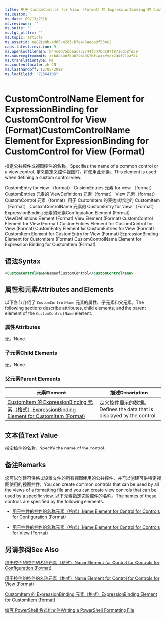 ```yaml
---
title: 用于 CustomControl for View （Format）的 ExpressionBinding 的 CustomControlName 元素 |Microsoft Docs
ms.custom: ''
ms.date: 09/13/2016
ms.reviewer: ''
ms.suite: ''
ms.tgt_pltfrm: ''
ms.topic: article
ms.assetid: ea821e8b-4d65-4263-b7e4-6aeca9f534c2
caps.latest.revision: 9
ms.openlocfilehash: b44ced75bbaac7c0744f347bdc97f87365b8fe39
ms.sourcegitcommit: debd2b38fb8070a7357bf1a4bf9cc736f3702f31
ms.translationtype: MT
ms.contentlocale: zh-CN
ms.lasthandoff: 12/05/2019
ms.locfileid: "72364106"
---
```

# <a name="customcontrolname-element-for-expressionbinding-for-customcontrol-for-view-format"></a><span data-ttu-id="d8a8f-102">CustomControlName Element for ExpressionBinding for CustomControl for View (Format)</span><span class="sxs-lookup"><span data-stu-id="d8a8f-102">CustomControlName Element for ExpressionBinding for CustomControl for View (Format)</span></span>

<span data-ttu-id="d8a8f-103">指定公共控件或视图控件的名称。</span><span class="sxs-lookup"><span data-stu-id="d8a8f-103">Specifies the name of a common control or a view control.</span></span> <span data-ttu-id="d8a8f-104">定义自定义控件视图时，将使用此元素。</span><span class="sxs-lookup"><span data-stu-id="d8a8f-104">This element is used when defining a custom control view.</span></span>

<span data-ttu-id="d8a8f-105">CustomEntry for view （format） CustomEntries 元素 for view （format） CustomEntries 元素的 ViewDefinitions 元素（format） View 元素（format） CustomControl 元素（format）用于 CustomItem 的表达式绑定的 CustomItem （Format） CustomControlName 元素的 CustomEntry for View （Format） ExpressionBinding 元素的元素</span><span class="sxs-lookup"><span data-stu-id="d8a8f-105">Configuration Element (Format) ViewDefinitions Element (Format) View Element (Format) CustomControl Element for View (Format) CustomEntries Element for CustomControl for View (Format) CustomEntry Element for CustomEntries for View (Format) CustomItem Element for CustomEntry for View (Format) ExpressionBinding Element for CustomItem (Format) CustomControlName Element for Expression Binding for CustomItem (Format)</span></span>

## <a name="syntax"></a><span data-ttu-id="d8a8f-106">语法</span><span class="sxs-lookup"><span data-stu-id="d8a8f-106">Syntax</span></span>

```xml
<CustomControlName>NameofCustomControl</CustomControlName>
```

## <a name="attributes-and-elements"></a><span data-ttu-id="d8a8f-107">属性和元素</span><span class="sxs-lookup"><span data-stu-id="d8a8f-107">Attributes and Elements</span></span>

<span data-ttu-id="d8a8f-108">以下各节介绍了 `CustomControlName` 元素的属性、子元素和父元素。</span><span class="sxs-lookup"><span data-stu-id="d8a8f-108">The following sections describe attributes, child elements, and the parent element of the `CustomControlName` element.</span></span>

### <a name="attributes"></a><span data-ttu-id="d8a8f-109">属性</span><span class="sxs-lookup"><span data-stu-id="d8a8f-109">Attributes</span></span>

<span data-ttu-id="d8a8f-110">无。</span><span class="sxs-lookup"><span data-stu-id="d8a8f-110">None.</span></span>

### <a name="child-elements"></a><span data-ttu-id="d8a8f-111">子元素</span><span class="sxs-lookup"><span data-stu-id="d8a8f-111">Child Elements</span></span>

<span data-ttu-id="d8a8f-112">无。</span><span class="sxs-lookup"><span data-stu-id="d8a8f-112">None.</span></span>

### <a name="parent-elements"></a><span data-ttu-id="d8a8f-113">父元素</span><span class="sxs-lookup"><span data-stu-id="d8a8f-113">Parent Elements</span></span>

|<span data-ttu-id="d8a8f-114">元素</span><span class="sxs-lookup"><span data-stu-id="d8a8f-114">Element</span></span>|<span data-ttu-id="d8a8f-115">描述</span><span class="sxs-lookup"><span data-stu-id="d8a8f-115">Description</span></span>|
|-------------|-----------------|
|[<span data-ttu-id="d8a8f-116">CustomItem 的 ExpressionBinding 元素（格式）</span><span class="sxs-lookup"><span data-stu-id="d8a8f-116">ExpressionBinding Element for CustomItem (Format)</span></span>](./expressionbinding-element-for-customitem-for-controls-for-configuration-format.md)|<span data-ttu-id="d8a8f-117">定义控件显示的数据。</span><span class="sxs-lookup"><span data-stu-id="d8a8f-117">Defines the data that is displayed by the control.</span></span>|

## <a name="text-value"></a><span data-ttu-id="d8a8f-118">文本值</span><span class="sxs-lookup"><span data-stu-id="d8a8f-118">Text Value</span></span>

<span data-ttu-id="d8a8f-119">指定控件的名称。</span><span class="sxs-lookup"><span data-stu-id="d8a8f-119">Specify the name of the control.</span></span>

## <a name="remarks"></a><span data-ttu-id="d8a8f-120">备注</span><span class="sxs-lookup"><span data-stu-id="d8a8f-120">Remarks</span></span>

<span data-ttu-id="d8a8f-121">您可以创建可供格式设置文件的所有视图使用的公共控件，并可以创建可供特定视图使用的视图控件。</span><span class="sxs-lookup"><span data-stu-id="d8a8f-121">You can create common controls that can be used by all the views of a formatting file and you can create view controls that can be used by a specific view.</span></span> <span data-ttu-id="d8a8f-122">以下元素指定这些控件的名称。</span><span class="sxs-lookup"><span data-stu-id="d8a8f-122">The names of these controls are specified by the following elements.</span></span>

- [<span data-ttu-id="d8a8f-123">用于控件的控件的名称元素（格式）</span><span class="sxs-lookup"><span data-stu-id="d8a8f-123">Name Element for Control for Controls for Configuration (Format)</span></span>](./name-element-for-control-for-controls-for-configuration-format.md)

- [<span data-ttu-id="d8a8f-124">用于控件的控件的名称元素（格式）</span><span class="sxs-lookup"><span data-stu-id="d8a8f-124">Name Element for Control for Controls for View (Format)</span></span>](./name-element-for-control-for-controls-for-view-format.md)

## <a name="see-also"></a><span data-ttu-id="d8a8f-125">另请参阅</span><span class="sxs-lookup"><span data-stu-id="d8a8f-125">See Also</span></span>

[<span data-ttu-id="d8a8f-126">用于控件的控件的名称元素（格式）</span><span class="sxs-lookup"><span data-stu-id="d8a8f-126">Name Element for Control for Controls for Configuration (Format)</span></span>](./name-element-for-control-for-controls-for-configuration-format.md)

[<span data-ttu-id="d8a8f-127">用于控件的控件的名称元素（格式）</span><span class="sxs-lookup"><span data-stu-id="d8a8f-127">Name Element for Control for Controls for View (Format)</span></span>](./name-element-for-control-for-controls-for-view-format.md)

[<span data-ttu-id="d8a8f-128">CustomItem 的 ExpressionBinding 元素（格式）</span><span class="sxs-lookup"><span data-stu-id="d8a8f-128">ExpressionBinding Element for CustomItem (Format)</span></span>](./expressionbinding-element-for-customitem-for-controls-for-configuration-format.md)

[<span data-ttu-id="d8a8f-129">编写 PowerShell 格式化文件</span><span class="sxs-lookup"><span data-stu-id="d8a8f-129">Writing a PowerShell Formatting File</span></span>](./writing-a-powershell-formatting-file.md)
